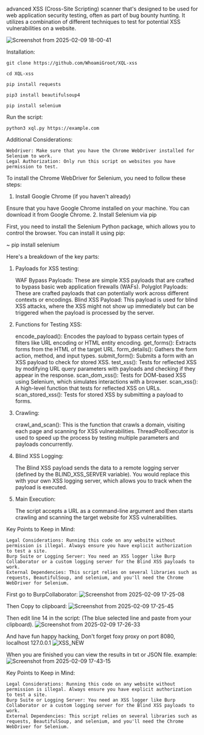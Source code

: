 advanced XSS (Cross-Site Scripting) scanner that's designed to be used for web application security testing, often as part of bug bounty hunting. It utilizes a combination of different techniques to test for potential XSS vulnerabilities on a website. 

![Screenshot from 2025-02-09 18-00-41](https://github.com/user-attachments/assets/0a30d1d0-7cc5-434e-911a-6b9f88937925)

Installation:

```
git clone https://github.com/WhoamiGroot/XQL-xss
```
```
cd XQL-xss
```
```
pip install requests
```
```
pip3 install beautifulsoup4
```
```
pip install selenium
```
Run the script:
```
python3 xql.py https://example.com
```

Additional Considerations:

    Webdriver: Make sure that you have the Chrome WebDriver installed for Selenium to work.
    Legal Authorization: Only run this script on websites you have permission to test.


To install the Chrome WebDriver for Selenium, you need to follow these steps:
1. Install Google Chrome (if you haven't already)

Ensure that you have Google Chrome installed on your machine. You can download it from Google Chrome.
2. Install Selenium via pip

First, you need to install the Selenium Python package, which allows you to control the browser. You can install it using pip:

~ pip install selenium

Here's a breakdown of the key parts:
1. Payloads for XSS testing:

    WAF Bypass Payloads: These are simple XSS payloads that are crafted to bypass basic web application firewalls (WAFs).
    Polyglot Payloads: These are crafted payloads that can potentially work across different contexts or encodings.
    Blind XSS Payload: This payload is used for blind XSS attacks, where the XSS might not show up immediately but can be triggered when the payload is processed by the server.

2. Functions for Testing XSS:

    encode_payload(): Encodes the payload to bypass certain types of filters like URL encoding or HTML entity encoding.
    get_forms(): Extracts forms from the HTML of the target URL.
    form_details(): Gathers the form action, method, and input types.
    submit_form(): Submits a form with an XSS payload to check for stored XSS.
    test_xss(): Tests for reflected XSS by modifying URL query parameters with payloads and checking if they appear in the response.
    scan_dom_xss(): Tests for DOM-based XSS using Selenium, which simulates interactions with a browser.
    scan_xss(): A high-level function that tests for reflected XSS on URLs.
    scan_stored_xss(): Tests for stored XSS by submitting a payload to forms.

3. Crawling:

    crawl_and_scan(): This is the function that crawls a domain, visiting each page and scanning for XSS vulnerabilities.
    ThreadPoolExecutor is used to speed up the process by testing multiple parameters and payloads concurrently.

4. Blind XSS Logging:

    The Blind XSS payload sends the data to a remote logging server (defined by the BLIND_XSS_SERVER variable). You would replace this with your own XSS logging server, which allows you to track when the payload is executed.

5. Main Execution:

    The script accepts a URL as a command-line argument and then starts crawling and scanning the target website for XSS vulnerabilities.

Key Points to Keep in Mind:

    Legal Considerations: Running this code on any website without permission is illegal. Always ensure you have explicit authorization to test a site.
    Burp Suite or Logging Server: You need an XSS logger like Burp Collaborator or a custom logging server for the Blind XSS payloads to work.
    External Dependencies: This script relies on several libraries such as requests, BeautifulSoup, and selenium, and you'll need the Chrome WebDriver for Selenium.

First go to BurpCollaborator:
![Screenshot from 2025-02-09 17-25-08](https://github.com/user-attachments/assets/431814fb-d2fa-4112-bcfc-3a84add7ebb6)

Then Copy to clipboard:
![Screenshot from 2025-02-09 17-25-45](https://github.com/user-attachments/assets/40b7cff5-d660-4d74-ad98-83782b4a1c7b)

Then edit line 14 in the script: (The blue selected line and paste from your clipboard).
![Screenshot from 2025-02-09 17-26-33](https://github.com/user-attachments/assets/19d75b62-2018-4421-9d73-d156df0ff358)

And have fun happy hacking, Don't forget foxy proxy on port 8080, localhost 127.0.0.1
![XSS_NEW](https://github.com/user-attachments/assets/39e4f825-fe9f-4e8d-a1a6-ef0a4f5b6f6e)

When you are finished you can view the results in txt or JSON file.
example:
![Screenshot from 2025-02-09 17-43-15](https://github.com/user-attachments/assets/5a07eb92-21ad-4a07-8b13-1dcfc2b4c4c8)

Key Points to Keep in Mind:

    Legal Considerations: Running this code on any website without permission is illegal. Always ensure you have explicit authorization to test a site.
    Burp Suite or Logging Server: You need an XSS logger like Burp Collaborator or a custom logging server for the Blind XSS payloads to work.
    External Dependencies: This script relies on several libraries such as requests, BeautifulSoup, and selenium, and you'll need the Chrome WebDriver for Selenium.
